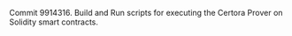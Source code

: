 Commit 9914316.                    Build and Run scripts for executing the Certora Prover on Solidity smart contracts.